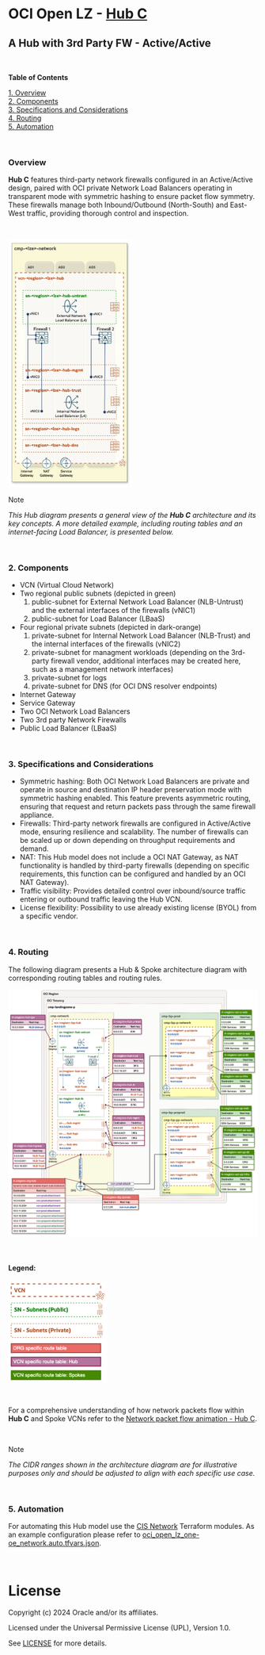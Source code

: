 # OCI Open LZ - [Hub C](#)
## A Hub with 3rd Party FW - Active/Active

&nbsp; 

**Table of Contents**

[1. Overview](#1-overview)</br>
[2. Components](#2-components)</br>
[3. Specifications and Considerations](#3-specifications-and-considerations)</br>
[4. Routing](#4-routing)</br>
[5. Automation](#5-automation)</br>

&nbsp;

### Overview
**Hub C** features third-party network firewalls configured in an Active/Active design, paired with OCI private Network Load Balancers operating in transparent mode with symmetric hashing to ensure packet flow symmetry. These firewalls manage both Inbound/Outbound (North-South) and East-West traffic, providing thorough control and inspection.

&nbsp; 

<img src="images/hub_c_design.png" width="250" height="value">

> [!NOTE]
> *This Hub diagram presents a general view of the **Hub C** architecture and its key concepts. A more detailed example, including routing tables and an internet-facing Load Balancer, is presented below.*

&nbsp;

###  2. Components
- VCN (Virtual Cloud Network)
- Two regional public subnets (depicted in green)
    1. public-subnet for External Network Load Balancer (NLB-Untrust) and the external interfaces of the firewalls (vNIC1)
    2. public-subnet for Load Balancer (LBaaS)
- Four regional private subnets (depicted in dark-orange)
    1. private-subnet for Internal Network Load Balancer (NLB-Trust) and the internal interfaces of the firewalls (vNIC2)
    2. private-subnet for managment workloads (depending on the 3rd-party firewall vendor, additional interfaces may be created here, such as a management network interfaces)
    3. private-subnet for logs
    4. private-subnet for DNS (for OCI DNS resolver endpoints)
- Internet Gateway
- Service Gateway
- Two OCI Network Load Balancers
- Two 3rd party Network Firewalls
- Public Load Balancer (LBaaS)

&nbsp;

### 3. Specifications and Considerations
- Symmetric hashing: Both OCI Network Load Balancers are private and operate in source and destination IP header preservation mode with symmetric hashing enabled. This feature prevents asymmetric routing, ensuring that request and return packets pass through the same firewall appliance.
- Firewalls: Third-party network firewalls are configured in Active/Active mode, ensuring resilience and scalability. The number of firewalls can be scaled up or down depending on throughput requirements and demand.
- NAT: This Hub model does not include a OCI NAT Gateway, as NAT functionality is handled by third-party firewalls (depending on specific requirements, this function can be configured and handled by an OCI NAT Gateway).
- Traffic visibility: Provides detailed control over inbound/source traffic entering or outbound traffic leaving the Hub VCN.
- License flexibility: Possibility to use already existing license (BYOL) from a specific vendor.

&nbsp;

### 4. Routing

The following diagram presents a Hub & Spoke architecture diagram with corresponding routing tables and routing rules.

<img src="images/hub_c_routing.png" width="900" height="value">

&nbsp;

#### Legend:

<img src="images/oci_hub_models_legend.png" width="200" height="value">

&nbsp;

For a comprehensive understanding of how network packets flow within **Hub C** and Spoke VCNs refer to the [Network packet flow animation - Hub C](/addons/oci-hub-models/hub_c/hub-c-packet_flow.md).

&nbsp;

> [!NOTE]
> *The CIDR ranges shown in the architecture diagram are for illustrative purposes only and should be adjusted to align with each specific use case.*

&nbsp;


### 5. Automation

For automating this Hub model use the [CIS Network](https://github.com/oci-landing-zones/terraform-oci-modules-networking) Terraform modules. As an example configuration please refer to [oci_open_lz_one-oe_network.auto.tfvars.json](/one-oe/runtime/one-click/oci_open_lz_one-oe_network.auto.tfvars.json).


&nbsp; 

# License

Copyright (c) 2024 Oracle and/or its affiliates.

Licensed under the Universal Permissive License (UPL), Version 1.0.

See [LICENSE](LICENSE) for more details.
